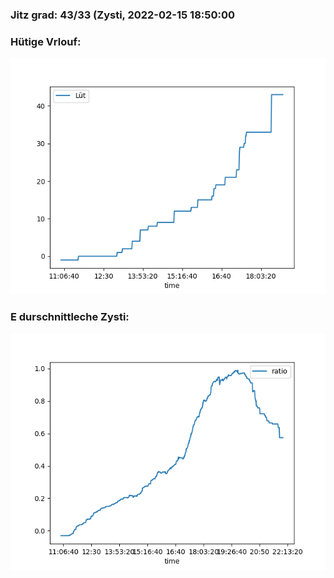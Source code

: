 ### Jitz grad: 43/33 (Zysti, 2022-02-15 18:50:00

### Hütige Vrlouf:
![Graph](Today.png)

### E durschnittleche Zysti:
![Graph](Zysti.png)